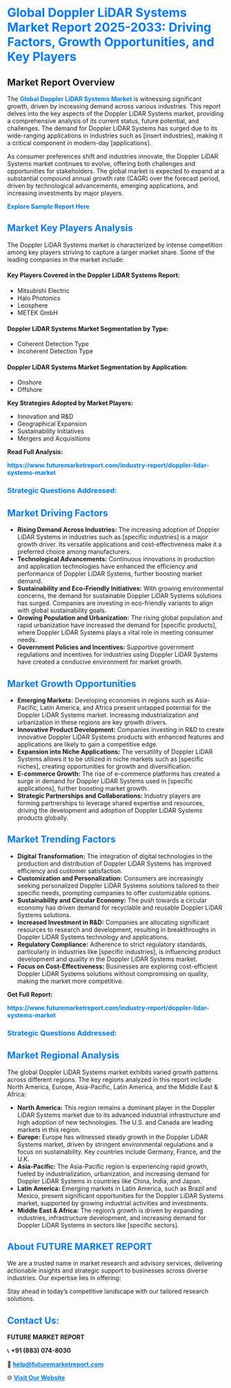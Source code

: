 <h1 style="color: #007BFF;">Global Doppler LiDAR Systems Market Report 2025-2033: Driving Factors, Growth Opportunities, and Key Players</h1>

<section id="overview">
<h2>Market Report Overview</h2>
<p>The <a href="https://www.futuremarketreport.com/industry-report/doppler-lidar-systems-market" style="color: #007BFF; text-decoration: none;"><strong>Global Doppler LiDAR Systems Market</strong></a> is witnessing significant growth, driven by increasing demand across various industries. This report delves into the key aspects of the Doppler LiDAR Systems market, providing a comprehensive analysis of its current status, future potential, and challenges. The demand for Doppler LiDAR Systems has surged due to its wide-ranging applications in industries such as [insert industries], making it a critical component in modern-day [applications].</p>
<p>As consumer preferences shift and industries innovate, the Doppler LiDAR Systems market continues to evolve, offering both challenges and opportunities for stakeholders. The global market is expected to expand at a substantial compound annual growth rate (CAGR) over the forecast period, driven by technological advancements, emerging applications, and increasing investments by major players.</p>
</section>

<section id="overview">
<p><a href="https://www.futuremarketreport.com/request-sample/reportId=106365" style="color: #007BFF; text-decoration: none;"><strong>Explore Sample Report Here</strong></a></p>
</section>

<section id="key-players">
<h2 style="color: #007BFF;">Market Key Players Analysis</h2>
<p>The Doppler LiDAR Systems market is characterized by intense competition among key players striving to capture a larger market share. Some of the leading companies in the market include:</p>
<h4>Key Players Covered in the Doppler LiDAR Systems Report:</h4>
<ul><li>Mitsubishi Electric</li><li>Halo Photonics</li><li>Leosphere</li><li>METEK GmbH</li></ul>
<h4>Doppler LiDAR Systems Market Segmentation by Type:</h4>
<ul><li>Coherent Detection Type</li><li>Incoherent Detection Type</li></ul>

<h4>Doppler LiDAR Systems Market Segmentation by Application:</h4>
<ul><li>Onshore</li><li>Offshore</li></ul>
<p><strong>Key Strategies Adopted by Market Players:</strong></p>
<ul>
<li>Innovation and R&D</li>
<li>Geographical Expansion</li>
<li>Sustainability Initiatives</li>
<li>Mergers and Acquisitions</li>
</ul>
</section>

<section>
<p><strong>Read Full Analysis: </strong></p><a href="https://www.futuremarketreport.com/industry-report/doppler-lidar-systems-market" style="color: #007BFF; text-decoration: none;"><strong>https://www.futuremarketreport.com/industry-report/doppler-lidar-systems-market</strong></a>
<h3 style="color: #007BFF;">Strategic Questions Addressed:</h3>
</section>

<section id="driving-factors">
<h2 style="color: #007BFF;">Market Driving Factors</h2>
<ul>
<li><strong>Rising Demand Across Industries:</strong> The increasing adoption of Doppler LiDAR Systems in industries such as [specific industries] is a major growth driver. Its versatile applications and cost-effectiveness make it a preferred choice among manufacturers.</li>
<li><strong>Technological Advancements:</strong> Continuous innovations in production and application technologies have enhanced the efficiency and performance of Doppler LiDAR Systems, further boosting market demand.</li>
<li><strong>Sustainability and Eco-Friendly Initiatives:</strong> With growing environmental concerns, the demand for sustainable Doppler LiDAR Systems solutions has surged. Companies are investing in eco-friendly variants to align with global sustainability goals.</li>
<li><strong>Growing Population and Urbanization:</strong> The rising global population and rapid urbanization have increased the demand for [specific products], where Doppler LiDAR Systems plays a vital role in meeting consumer needs.</li>
<li><strong>Government Policies and Incentives:</strong> Supportive government regulations and incentives for industries using Doppler LiDAR Systems have created a conducive environment for market growth.</li>
</ul>
</section>

<section id="growth-opportunities">
<h2 style="color: #007BFF;">Market Growth Opportunities</h2>
<ul>
<li><strong>Emerging Markets:</strong> Developing economies in regions such as Asia-Pacific, Latin America, and Africa present untapped potential for the Doppler LiDAR Systems market. Increasing industrialization and urbanization in these regions are key growth drivers.</li>
<li><strong>Innovative Product Development:</strong> Companies investing in R&D to create innovative Doppler LiDAR Systems products with enhanced features and applications are likely to gain a competitive edge.</li>
<li><strong>Expansion into Niche Applications:</strong> The versatility of Doppler LiDAR Systems allows it to be utilized in niche markets such as [specific niches], creating opportunities for growth and diversification.</li>
<li><strong>E-commerce Growth:</strong> The rise of e-commerce platforms has created a surge in demand for Doppler LiDAR Systems used in [specific applications], further boosting market growth.</li>
<li><strong>Strategic Partnerships and Collaborations:</strong> Industry players are forming partnerships to leverage shared expertise and resources, driving the development and adoption of Doppler LiDAR Systems products globally.</li>
</ul>
</section>

<section id="trending-factors">
<h2 style="color: #007BFF;">Market Trending Factors</h2>
<ul>
<li><strong>Digital Transformation:</strong> The integration of digital technologies in the production and distribution of Doppler LiDAR Systems has improved efficiency and customer satisfaction.</li>
<li><strong>Customization and Personalization:</strong> Consumers are increasingly seeking personalized Doppler LiDAR Systems solutions tailored to their specific needs, prompting companies to offer customizable options.</li>
<li><strong>Sustainability and Circular Economy:</strong> The push towards a circular economy has driven demand for recyclable and reusable Doppler LiDAR Systems solutions.</li>
<li><strong>Increased Investment in R&D:</strong> Companies are allocating significant resources to research and development, resulting in breakthroughs in Doppler LiDAR Systems technology and applications.</li>
<li><strong>Regulatory Compliance:</strong> Adherence to strict regulatory standards, particularly in industries like [specific industries], is influencing product development and quality in the Doppler LiDAR Systems market.</li>
<li><strong>Focus on Cost-Effectiveness:</strong> Businesses are exploring cost-efficient Doppler LiDAR Systems solutions without compromising on quality, making the market more competitive.</li>
</ul>
</section>

<section>
<p><strong>Get Full Report: </strong></p><a href="https://www.futuremarketreport.com/industry-report/doppler-lidar-systems-market" style="color: #007BFF; text-decoration: none;"><strong>https://www.futuremarketreport.com/industry-report/doppler-lidar-systems-market</strong></a>
<h3 style="color: #007BFF;">Strategic Questions Addressed:</h3>
</section>


<section id="regional-analysis">
<h2 style="color: #007BFF;">Market Regional Analysis</h2>
<p>The global Doppler LiDAR Systems market exhibits varied growth patterns across different regions. The key regions analyzed in this report include North America, Europe, Asia-Pacific, Latin America, and the Middle East & Africa:</p>
<ul>
<li><strong>North America:</strong> This region remains a dominant player in the Doppler LiDAR Systems market due to its advanced industrial infrastructure and high adoption of new technologies. The U.S. and Canada are leading markets in this region.</li>
<li><strong>Europe:</strong> Europe has witnessed steady growth in the Doppler LiDAR Systems market, driven by stringent environmental regulations and a focus on sustainability. Key countries include Germany, France, and the U.K.</li>
<li><strong>Asia-Pacific:</strong> The Asia-Pacific region is experiencing rapid growth, fueled by industrialization, urbanization, and increasing demand for Doppler LiDAR Systems in countries like China, India, and Japan.</li>
<li><strong>Latin America:</strong> Emerging markets in Latin America, such as Brazil and Mexico, present significant opportunities for the Doppler LiDAR Systems market, supported by growing industrial activities and investments.</li>
<li><strong>Middle East & Africa:</strong> The region’s growth is driven by expanding industries, infrastructure development, and increasing demand for Doppler LiDAR Systems in sectors like [specific sectors].</li>
</ul>
</section>

<footer>
<h2 style="color: #007BFF;">About FUTURE MARKET REPORT</h2>
<p>We are a trusted name in market research and advisory services, delivering actionable insights and strategic support to businesses across diverse industries. Our expertise lies in offering:</p>

<p>Stay ahead in today’s competitive landscape with our tailored research solutions.</p>

<h2 style="color: #007BFF;">Contact Us:</h2>
<p><strong>FUTURE MARKET REPORT</strong></p>
<p>📞 <strong>+91 (883) 074-8030</strong></p>
<p>📧 <strong><a href="mailto:help@futuremarketreport.com" style="color: #007BFF;">help@futuremarketreport.com</a></strong></p>
<p>🌐 <strong><a href="https://www.futuremarketreport.com/" style="color: #007BFF;">Visit Our Website</a></strong></p>
</footer>